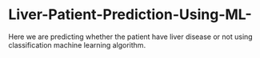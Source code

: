 # Liver-Patient-Prediction-Using-ML-
Here we are predicting whether the patient have liver disease or not using classification machine learning algorithm.

